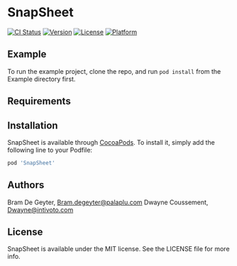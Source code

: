 # SnapSheet

[![CI Status](https://img.shields.io/travis/bdgeyter/SnapSheet.svg?style=flat)](https://travis-ci.org/bdgeyter/SnapSheet)
[![Version](https://img.shields.io/cocoapods/v/SnapSheet.svg?style=flat)](https://cocoapods.org/pods/SnapSheet)
[![License](https://img.shields.io/cocoapods/l/SnapSheet.svg?style=flat)](https://cocoapods.org/pods/SnapSheet)
[![Platform](https://img.shields.io/cocoapods/p/SnapSheet.svg?style=flat)](https://cocoapods.org/pods/SnapSheet)

## Example

To run the example project, clone the repo, and run `pod install` from the Example directory first.

## Requirements

## Installation

SnapSheet is available through [CocoaPods](https://cocoapods.org). To install
it, simply add the following line to your Podfile:

```ruby
pod 'SnapSheet'
```

## Authors

Bram De Geyter, Bram.degeyter@palaplu.com
Dwayne Coussement, Dwayne@intivoto.com

## License

SnapSheet is available under the MIT license. See the LICENSE file for more info.
